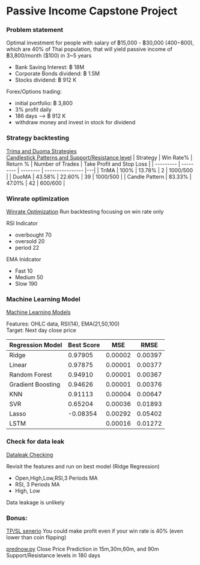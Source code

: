 # Passive Income Capstone Project
### Problem statement
Optimal investment for people with salary of  ฿15,000 - ฿30,000  ($400-$800), which are 40% of Thai population, that will yield passive income of ฿3,800/month ($100) in 3~5 years
- Bank Saving Interest:     ฿ 18M
- Corporate Bonds dividend: ฿ 1.5M
- Stocks dividend:          ฿ 912 K

Forex/Options trading: 
- initial portfolio: ฿ 3,800 
- 3% profit daily
- 186 days --> ฿ 912 K
- withdraw money and invest in stock for dividend

### Strategy backtesting
[Trima and Duoma Strategies](https://github.com/CoryMink/passive_income_capstone/blob/main/Tri_Duo_MA.ipynb) \
[Candlestick Patterns and Support/Resistance level](https://github.com/CoryMink/passive_income_capstone/blob/main/CandleStrategy.ipynb)
| Strategy  | Win Rate% | Return % | Number of Trades | Take Profit and Stop Loss |
| --------- | --------- | -------- | ---------------- |---|
| TriMA |  100%  |  13.78%  |  2  | 1000/500 |
| DuoMA  | 43.58%  | 22.60% | 39 | 1000/500 |
| Candle Pattern | 83.33% | 47.01% | 42 | 600/600 |

### Winrate optimization
[Winrate Optimization](https://github.com/CoryMink/passive_income_capstone/blob/main/WinRateOp.ipynb)
Run backtesting focusing on win rate only

RSI Indicator 
- overbought 70
- oversold 20
- period 22

EMA Inidcator
- Fast 10
- Medium 50
- Slow 190


### Machine Learning Model
[Machine Learning Models](https://github.com/CoryMink/passive_income_capstone/blob/main/PricePredict.ipynb)

Features: OHLC data, RSI(14), EMA(21,50,100) \
Target: Next day close price

| Regression Model  | Best Score | MSE | RMSE |
| ------------- | ------------- | -----| -----|
| Ridge   |  0.97905 | 0.00002 | 0.00397 |
| Linear   | 0.97875  | 0.00001 | 0.00377 |
| Random Forest | 0.94910 | 0.00001 | 0.00367 |
| Gradient Boosting | 0.94626 | 0.00001 | 0.00376 |
| KNN | 0.91113 |0.00004 | 0.00647 |
| SVR | 0.65204 | 0.00036 | 0.01893 |
| Lasso | -0.08354 | 0.00292 | 0.05402 |
| LSTM | | 0.00016 | 0.01272 |

### Check for data leak
[Dataleak Checking](https://github.com/CoryMink/passive_income_capstone/blob/main/daata_leak_or_not.ipynb)

Revisit the features and run on best model (Ridge Regression)
- Open,High,Low,RSI,3 Periods MA
- RSI, 3 Periods MA
- High, Low

Data leakage is unlikely

### Bonus:
[TP/SL senerio](https://github.com/CoryMink/passive_income_capstone/blob/main/tp_sl.ipynb)
You could make profit even if your win rate is 40% (even lower than coin flipping)

[prednow.py](https://github.com/CoryMink/passive_income_capstone/blob/main/prednow.py)
Close Price Prediction in 15m,30m,60m, and 90m
Support/Resistance levels in 180 days
